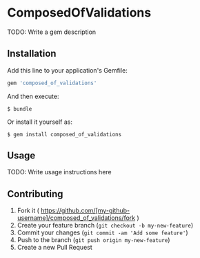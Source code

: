 # ComposedOfValidations

TODO: Write a gem description

## Installation

Add this line to your application's Gemfile:

```ruby
gem 'composed_of_validations'
```

And then execute:

    $ bundle

Or install it yourself as:

    $ gem install composed_of_validations

## Usage

TODO: Write usage instructions here

## Contributing

1. Fork it ( https://github.com/[my-github-username]/composed_of_validations/fork )
2. Create your feature branch (`git checkout -b my-new-feature`)
3. Commit your changes (`git commit -am 'Add some feature'`)
4. Push to the branch (`git push origin my-new-feature`)
5. Create a new Pull Request
